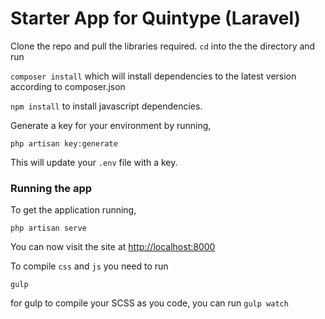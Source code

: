 # Starter App for Quintype (Laravel)

Clone the repo and pull the libraries required.
`cd` into the the directory and run

```composer install```
which will install dependencies to the latest version according to composer.json

```npm install```
to install javascript dependencies.

Generate a key for your environment by running,

```php artisan key:generate```

This will update your `.env` file with a key.

### Running the app
To get the application running,

```php artisan serve```

You can now visit the site at [http://localhost:8000](http://localhost:8000)

To compile `css` and `js` you need to run

`gulp`

for gulp to compile your SCSS as you code, you can run `gulp watch`


